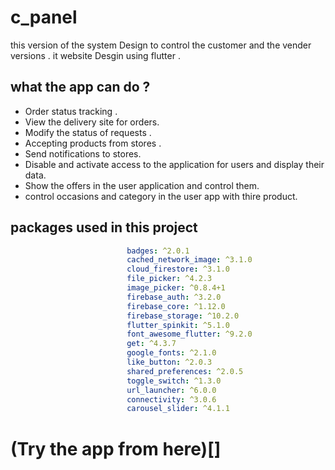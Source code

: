 # c_panel
this version of the system Design to control the customer and the vender versions .
            it website Desgin using flutter .
 
## what the app can do ?
- Order status tracking .
- View the delivery site for orders.
- Modify the status of requests .
- Accepting products from stores .
- Send notifications to stores.
- Disable and activate access to the application for users and display their data.
- Show the offers in the user application and control them.
- control occasions and category in the user app with thire product.


## packages used in this project        
```yaml
                          badges: ^2.0.1
                          cached_network_image: ^3.1.0
                          cloud_firestore: ^3.1.0
                          file_picker: ^4.2.3
                          image_picker: ^0.8.4+1
                          firebase_auth: ^3.2.0
                          firebase_core: ^1.12.0
                          firebase_storage: ^10.2.0
                          flutter_spinkit: ^5.1.0
                          font_awesome_flutter: ^9.2.0
                          get: ^4.3.7
                          google_fonts: ^2.1.0
                          like_button: ^2.0.3
                          shared_preferences: ^2.0.5
                          toggle_switch: ^1.3.0
                          url_launcher: ^6.0.0
                          connectivity: ^3.0.6
                          carousel_slider: ^4.1.1
```

# (Try the app from here)[]


